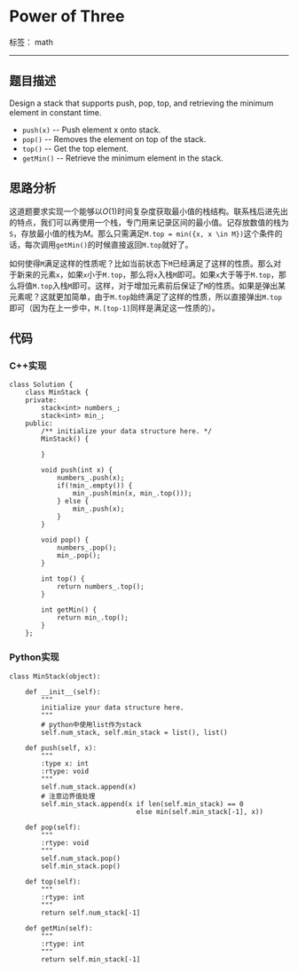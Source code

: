 ﻿# Power of Three

标签： math

---
## 题目描述
Design a stack that supports push, pop, top, and retrieving the minimum element in constant time.

- `push(x)` -- Push element x onto stack.
- `pop()` -- Removes the element on top of the stack.
- `top()` -- Get the top element.
- `getMin()` -- Retrieve the minimum element in the stack.

## 思路分析
这道题要求实现一个能够以$O(1)$时间复杂度获取最小值的栈结构。联系栈后进先出的特点，我们可以再使用一个栈，专门用来记录区间的最小值。记存放数值的栈为`S`，存放最小值的栈为$M$。那么只需满足`M.top = min({x, x \in M})`这个条件的话，每次调用`getMin()`的时候直接返回`M.top`就好了。

如何使得`M`满足这样的性质呢？比如当前状态下`M`已经满足了这样的性质。那么对于新来的元素`x`，如果`x`小于`M.top`，那么将`x`入栈`M`即可。如果`x`大于等于`M.top`，那么将值`M.top`入栈`M`即可。这样，对于增加元素前后保证了`M`的性质。如果是弹出某元素呢？这就更加简单，由于`M.top`始终满足了这样的性质，所以直接弹出`M.top`即可（因为在上一步中，`M.[top-1]`同样是满足这一性质的）。

## 代码

### C++实现
```
class Solution {
    class MinStack {
    private:
        stack<int> numbers_;
        stack<int> min_;
    public:
        /** initialize your data structure here. */
        MinStack() {

        }

        void push(int x) {
            numbers_.push(x);
            if(!min_.empty()) {
                min_.push(min(x, min_.top()));
            } else {
                min_.push(x);
            }
        }

        void pop() {
            numbers_.pop();
            min_.pop();
        }

        int top() {
            return numbers_.top();
        }

        int getMin() {
            return min_.top();
        }
    };
```
### Python实现

```
class MinStack(object):

    def __init__(self):
        """
        initialize your data structure here.
        """
        # python中使用list作为stack
        self.num_stack, self.min_stack = list(), list()

    def push(self, x):
        """
        :type x: int
        :rtype: void
        """
        self.num_stack.append(x)
        # 注意边界值处理
        self.min_stack.append(x if len(self.min_stack) == 0
                                else min(self.min_stack[-1], x))

    def pop(self):
        """
        :rtype: void
        """
        self.num_stack.pop()
        self.min_stack.pop()

    def top(self):
        """
        :rtype: int
        """
        return self.num_stack[-1]

    def getMin(self):
        """
        :rtype: int
        """
        return self.min_stack[-1]
```
